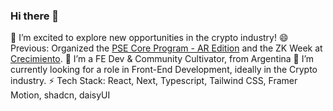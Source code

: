 ### Hi there 👋
🔭 I’m excited to explore new opportunities in the crypto industry!
😄 Previous: Organized the [PSE Core Program - AR Edition](https://pse-team.notion.site/PSE-Core-Program-2024-64ae61c3d7e74bf4bf9c15914ef22460) and the ZK Week at [Crecimiento](https://www.aleph.crecimiento.build/).
🌱 I’m a FE Dev & Community Cultivator, from Argentina
🔐 I’m currently looking for a role in Front-End Development, ideally in the Crypto industry.
⚡ Tech Stack: React, Next, Typescript, Tailwind CSS, Framer Motion, shadcn, daisyUI
<!--
**lucilapastore/lucilapastore** is a ✨ _special_ ✨ repository because its `README.md` (this file) appears on your GitHub profile.
- 🤔 I’m looking for help with ...
- 💬 Ask me about ...
- 😄 I’d especially love to work at a startup on a tight-knit team where I can make an impact quickly 🚀

- 📫 How to reach me: ...
-->
